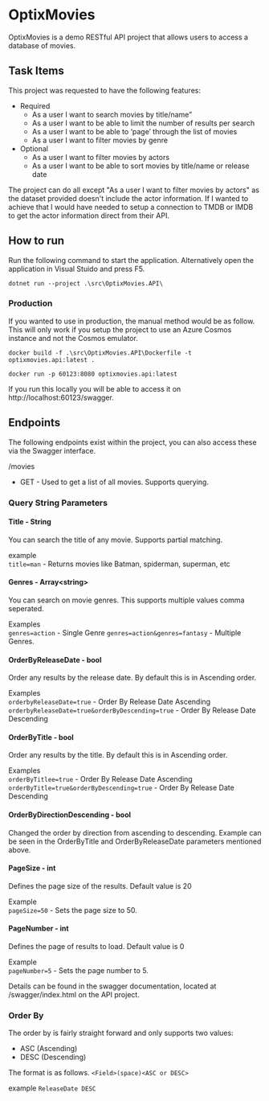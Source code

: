 # OptixMovies

OptixMovies is a demo RESTful API project that allows users to access a database of movies. 

## Task Items

This project was requested to have the following features: 

- Required
  - As a user I want to search movies by title/name”
  - As a user I want to be able to limit the number of results per search
  - As a user I want to be able to ‘page’ through the list of movies
  - As a user I want to filter movies by genre
- Optional
  - As a user I want to filter movies by actors
  - As a user I want to be able to sort movies by title/name or release date

The project can do all except "As a user I want to filter movies by actors" as the dataset provided doesn't include the actor information.
If I wanted to achieve that I would have needed to setup a connection to TMDB or IMDB to get the actor information direct from their API.

## How to run
Run the following command to start the application. Alternatively open the application in Visual Stuido and press F5. 

`dotnet run --project .\src\OptixMovies.API\`

### Production

If you wanted to use in production, the manual method would be as follow. This will only work if you setup the project to use an Azure Cosmos instance and not the Cosmos emulator.

`docker build -f .\src\OptixMovies.API\Dockerfile -t optixmovies.api:latest .`

`docker run -p 60123:8080 optixmovies.api:latest`

If you run this locally you will be able to access it on http://localhost:60123/swagger.

## Endpoints

The following endpoints exist within the project, you can also access these via the Swagger interface.

/movies   
- GET - Used to get a list of all movies. Supports querying.

### Query String Parameters

#### Title - String
You can search the title of any movie. Supports partial matching.

example   
`title=man` - Returns movies like Batman, spiderman, superman, etc

#### Genres - Array\<string\>
You can search on movie genres. This supports multiple values comma seperated. 

Examples   
`genres=action` - Single Genre
`genres=action&genres=fantasy` - Multiple Genres. 

#### OrderByReleaseDate - bool
Order any results by the release date. By default this is in Ascending order. 

Examples  
`orderbyReleaseDate=true` - Order By Release Date Ascending
`orderbyReleaseDate=true&orderByDescending=true` - Order By Release Date Descending

#### OrderByTitle - bool
Order any results by the title. By default this is in Ascending order. 

Examples   
`orderByTitlee=true` - Order By Release Date Ascending
`orderByTitle=true&orderByDescending=true` - Order By Release Date Descending

#### OrderByDirectionDescending - bool
Changed the order by direction from ascending to descending. Example can be seen in the OrderByTitle and OrderByReleaseDate parameters mentioned above.

#### PageSize - int
Defines the page size of the results. Default value is 20

Example   
`pageSize=50` - Sets the page size to 50. 

#### PageNumber - int
Defines the page of results to load. Default value is 0

Example   
`pageNumber=5` - Sets the page number to 5. 


Details can be found in the swagger documentation, located at /swagger/index.html on the API project.

### Order By
The order by is fairly straight forward and only supports two values:
- ASC (Ascending)
- DESC (Descending)

The format is as follows.
`<Field>(space)<ASC or DESC>`

example
`ReleaseDate DESC`
